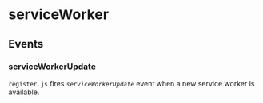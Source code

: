 # serviceWorker

## Events

### serviceWorkerUpdate
`register.js` fires *`serviceWorkerUpdate`* event when a new service worker is available.